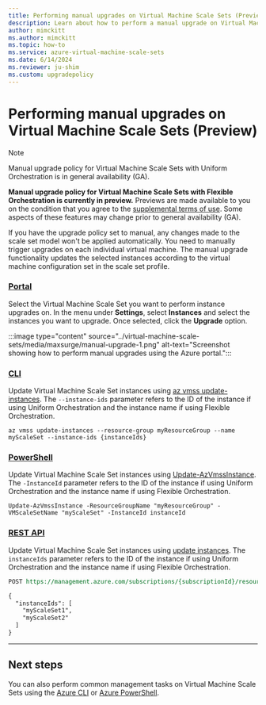 ```yaml
---
title: Performing manual upgrades on Virtual Machine Scale Sets (Preview)
description: Learn about how to perform a manual upgrade on Virtual Machine Scale Sets.
author: mimckitt
ms.author: mimckitt
ms.topic: how-to
ms.service: azure-virtual-machine-scale-sets
ms.date: 6/14/2024
ms.reviewer: ju-shim
ms.custom: upgradepolicy
---
```

# Performing manual upgrades on Virtual Machine Scale Sets (Preview)

> [!NOTE]
> Manual upgrade policy for Virtual Machine Scale Sets with Uniform Orchestration is in general availability (GA).
>
>**Manual upgrade policy for Virtual Machine Scale Sets with Flexible Orchestration is currently in preview.** Previews are made available to you on the condition that you agree to the [supplemental terms of use](https://azure.microsoft.com/support/legal/preview-supplemental-terms/). Some aspects of these features may change prior to general availability (GA). 
 
If you have the upgrade policy set to manual, any changes made to the scale set model won't be applied automatically. You need to manually trigger upgrades on each individual virtual machine. The manual upgrade functionality updates the selected instances according to the virtual machine configuration set in the scale set profile.

### [Portal](#tab/portal)

Select the Virtual Machine Scale Set you want to perform instance upgrades on. In the menu under **Settings**, select **Instances** and select the instances you want to upgrade. Once selected, click the **Upgrade** option. 

:::image type="content" source="../virtual-machine-scale-sets/media/maxsurge/manual-upgrade-1.png" alt-text="Screenshot showing how to perform manual upgrades using the Azure portal.":::


### [CLI](#tab/cli)
Update Virtual Machine Scale Set instances using [az vmss update-instances](/cli/azure/vmss#az-vmss-update-instances). The `--instance-ids` parameter refers to the ID of the instance if using Uniform Orchestration and the instance name if using Flexible Orchestration.  

```azurecli-interactive
az vmss update-instances --resource-group myResourceGroup --name myScaleSet --instance-ids {instanceIds}
```
### [PowerShell](#tab/powershell)
Update Virtual Machine Scale Set instances using [Update-AzVmssInstance](/powershell/module/az.compute/update-azvmssinstance). The `-InstanceId` parameter refers to the ID of the instance if using Uniform Orchestration and the instance name if using Flexible Orchestration. 
    
```azurepowershell-interactive
Update-AzVmssInstance -ResourceGroupName "myResourceGroup" -VMScaleSetName "myScaleSet" -InstanceId instanceId
```

### [REST API](#tab/rest)
Update Virtual Machine Scale Set instances using [update instances](/rest/api/compute/virtualmachinescalesets/updateinstances). The `instanceIds` parameter refers to the ID of the instance if using Uniform Orchestration and the instance name if using Flexible Orchestration. 

```rest
POST https://management.azure.com/subscriptions/{subscriptionId}/resourceGroups/myResourceGroup/providers/Microsoft.Compute/virtualMachineScaleSets/myScaleSet/manualupgrade?api-version={apiVersion}

{
  "instanceIds": [
    "myScaleSet1",
    "myScaleSet2"
  ]
}

```
---


## Next steps
You can also perform common management tasks on Virtual Machine Scale Sets using the [Azure CLI](virtual-machine-scale-sets-manage-cli.md) or [Azure PowerShell](virtual-machine-scale-sets-manage-powershell.md).
